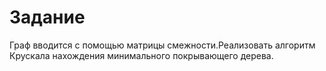 # Задание
Граф вводится с помощью матрицы смежности.Реализовать алгоритм Крускала нахождения минимального покрывающего дерева.
